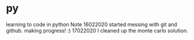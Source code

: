 # py
learning to code in python
Note 16022020
started messing with git and github. making progress! :)
17022020
I cleaned up the monte carlo solution.
